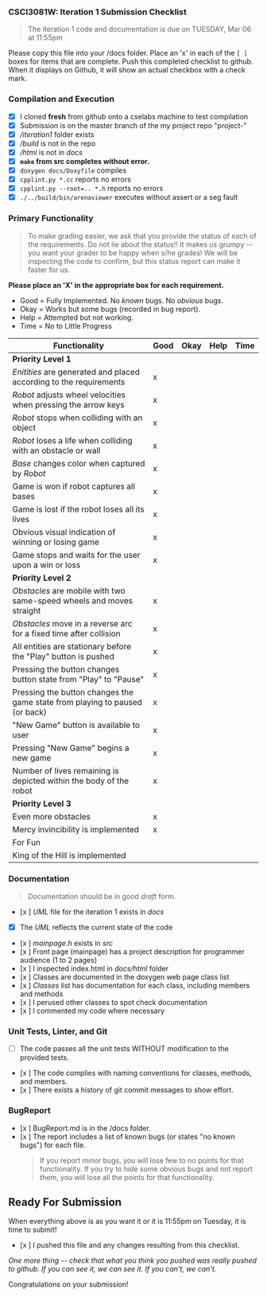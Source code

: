 ### CSCI3081W: Iteration 1 Submission Checklist

> The iteration 1 code and documentation is due on TUESDAY, Mar 06 at 11:55pm

Please copy this file into your /docs folder. Place an 'x' in each of the `[ ]` boxes for items that are complete. Push this completed checklist to github. When it displays on Github, it will show an actual checkbox with a check mark.

### Compilation and Execution

- [x] I cloned **fresh** from github onto a cselabs machine to test compilation
- [x] Submission is on the master branch of the my project repo "project-<username>"
- [x] _/iteration1_ folder exists
- [x] _/build_ is not in the repo
- [x] _/html_ is not in _docs_
- [x] **__`make` from src completes without error.__**
- [x] `doxygen docs/Doxyfile` compiles
- [x] `cpplint.py *.cc` reports no errors
- [x] `cpplint.py --root=.. *.h` reports no errors
- [x] `./../build/bin/arenaviewer` executes without assert or a seg fault

### Primary Functionality

> To make grading easier, we ask that you provide the status of each of the requirements. Do not lie about the status!! It makes us grumpy -- you want your grader to be happy when s/he grades! We will be inspecting the code to confirm,
but this status report can make it faster for us.

**__Please place an 'X' in the appropriate box for each requirement.__**
- Good = Fully Implemented. No _known_ bugs. No _obvious_ bugs.
- Okay = Works but some bugs (recorded in bug report).
- Help = Attempted but not working.
- Time = No to Little Progress

| Functionality | Good | Okay | Help | Time |
| -------- | -------- | -------- | -------- | --------- |
| **__Priority Level 1__** |
| _Enitities_ are generated and placed according to the requirements | x |  |  |  |
| _Robot_ adjusts wheel velocities when pressing the arrow keys | x |  |  |  |
| _Robot_ stops when colliding with an object | x |  |  |  |
| _Robot_ loses a life when colliding with an obstacle or wall | x |  |  |  |
| _Base_ changes color when captured by _Robot_ | x |  |  |  |
| Game is won if robot captures all bases | x |  |  |  |
| Game is lost if the robot loses all its lives | x |  |  |  |
| Obvious visual indication of winning or losing game | x |  |  |  |
| Game stops and waits for the user upon a win or loss | x |  |  |   |
| **__Priority Level 2__** |
| _Obstacles_ are mobile with two same-speed wheels and moves straight | x |  |  |   |
| _Obstacles_ move in a reverse arc for a fixed time after collision | x |  |  |   |
| All entities are stationary before the "Play" button is pushed | x |  |  |   |
| Pressing the button changes button state from "Play" to "Pause" | x |  |  |   |
| Pressing the button changes the game state from playing to paused (or back) | x |  |  |  |
| "New Game" button is available to user | x |  |  |  |
| Pressing "New Game" begins a new game | x |  |  |  |
| Number of lives remaining is depicted within the body of the robot | x |  |  |   |
| **__Priority Level 3__** |
| Even more obstacles | x |  |  |   |
| Mercy invincibility is implemented | x |  |  |   |
| For Fun |
| King of the Hill is implemented |  |  |  |   |

### Documentation
> Documentation should be in good _draft_ form.

- [x ] _UML_ file for the iteration 1 exists in _docs_
- [x] The _UML_ reflects the current state of the code
- [x ] _mainpage.h_ exists in _src_
- [x ] Front page (mainpage) has a project description for programmer audience (1 to 2 pages)
- [x ] I inspected index.html in _docs/html_ folder
- [x ] Classes are documented in the doxygen web page class list
- [x ] _Classes_ list has documentation for each class, including members and methods
- [x ] I perused other classes to spot check documentation
- [x ] I commented my code where necessary

### Unit Tests, Linter, and Git
- [ ] The code passes all the unit tests WITHOUT modification to the provided tests.
- [x ] The code complies with naming conventions for classes, methods, and members.
- [x ] There exists a history of git commit messages to show effort.

### BugReport
- [x ] BugReport.md is in the /docs folder.
- [x ] The report includes a list of known bugs (or states "no known bugs") for each file.
  > If you report _minor_ bugs, you will lose few to no points for that functionality.
  > If you try to hide some obvious bugs and not report them, you will lose all the points for that functionality.

## Ready For Submission

When everything above is as you want it or it is 11:55pm on Tuesday, it is time to submit!

- [x ] I pushed this file and any changes resulting from this checklist.

_One more thing -- check that what you think you pushed was really pushed to github. If you can see it, we can see it. If you can't, we can't._

Congratulations on your submission!
